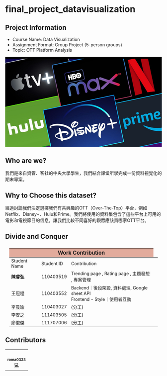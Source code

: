 # final_project_datavisualization

## Project Information
- Course Name: Data Visualization
- Assignment Format: Group Project (5-person groups)
- Topic: OTT Platform Analysis

<div align="center"> 
    <img src="/static/images/home.png" width="600px;" alt=""/>
</div>

## Who are we?

我們是來自資管、客社的中央大學學生，我們結合課堂所學完成一份資料視覺化的期末專案。  

## Why to Choose this dataset?
經過討論我們決定選擇我們有共興趣的OTT（Over-The-Top）平台，例如Netflix、Disney+、Hulu和Prime。我們將使用的資料集包含了這些平台上可用的電影和電視節目的信息，讓我們比較不同喜好的觀眾應該買哪家OTT平台。

## Divide and Conquer
<table style="margin-top: 5%; margin-left: 2.5%; margin-right: 2.5%; width: 95%;">
	<thead>
		<tr>
			<th colspan="3" style="text-align: center; background-color: #e2ab9c; font-size: larger;">
				Work Contribution
			</th>
		</tr>
	</thead>
	<tbody>
		<tr>
			<td>Student Name</td>
			<td>Student ID</td>
			<td>Contribution</td>
		</tr>
		<tr>
			<td><b>陳睿弘</b></td>
			<td>110403519</td>
			<td>Trending page , Rating page , 主題發想 , 專案管理<td>
		</tr>
		<tr>
			<td>王冠程</td>
			<td>110403552</td>
			<td>Backend｜後段架設, 資料處理, Google sheet API<br>Frontend - Style｜使用者互動</td>
		</tr>
		<tr>
			<td>李晨瑜</td>
			<td>110403027</td>
			<td>{分工}</td>
		</tr>
		<tr>
			<td>李安之</td>
			<td>111403505</td>
			<td>{分工}</td>
		</tr>
		<tr>
			<td>廖俊傑</td>
			<td>111707006</td>
			<td>{分工}</td>
		</tr>
	</tbody>
</table>


## Contributors
<table>
  <tr>
    <td align="center"><a href="https://github.com/roma0323"><img src="https://avatars.githubusercontent.com/u/54255701?v=4" width="100px;" alt=""/><br /><sub><b>roma0323</b></sub></a><br /><a href="https://github.com/roma0323" title="Code">💻</a></td>
  </tr>
</table>
